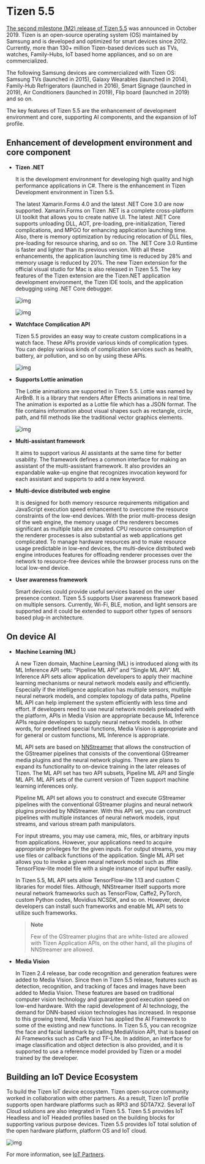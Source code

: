 # Tizen 5.5

[The second milestone (M2) release of Tizen 5.5](../../release-notes/tizen-5-5-m2.md) was announced in October 2019.
Tizen is an open-source operating system (OS) maintained by Samsung and is developed and optimized for smart devices since 2012.
Currently, more than 130+ million Tizen-based devices such as TVs, watches, Family-Hubs, IoT based home appliances, and so on are commercialized.

The following Samsung devices are commercialized with Tizen OS:
Samsung TVs (launched in 2015), Galaxy Wearables (launched in 2014), Family-Hub Refrigerators (launched in 2016), Smart Signage (launched in 2019), Air Conditioners (launched in 2019), Flip board (launched in 2019) and so on.

The key features of Tizen 5.5 are the enhancement of development environment and core, supporting AI components, and the expansion of IoT profile.

## Enhancement of development environment and core component

- **Tizen .NET**

    It is the development environment for developing high quality and high performance applications in C#. There is the enhancement in Tizen Development environment in Tizen 5.5.

    The latest Xamarin.Forms 4.0 and the latest .NET Core 3.0 are now supported. Xamarin.Forms on Tizen .NET is a complete cross-platform UI toolkit that allows you to create native UI. The latest .NET Core supports unloading DLL, AOT, pre-loading, pre-initialization, Tiered complications, and MPGO for enhancing application launching time. Also, there is memory optimization by reducing relocation of DLL files, pre-loading for resource sharing, and so on. The .NET Core 3.0 Runtime is faster and lighter than its previous version. With all these enhancements, the application launching time is reduced by 28% and memory usage is reduced by 20%. The new Tizen extension for the official visual studio for Mac is also released in Tizen 5.5. The key features of the Tizen extension are the Tizen.NET application development environment, the Tizen IDE tools, and the application debugging using .NET Core debugger.

    ![img](media/5.5_1_XamarinForms.png)

    ![img](media/5.5_2_VisualStudio.png)

- **Watchface Complication API**

    Tizen 5.5 provides an easy way to create custom complications in a watch face. These APIs provide various kinds of complication types. You can deploy various kinds of complication services such as health, battery, air pollution, and so on by using these APIs.

    ![img](media/5.5_3_Complication.png)

- **Supports Lottie animation**

    The Lottie animations are supported in Tizen 5.5. Lottie was named by AirBnB. It is a library that renders After Effects animations in real time. The animation is exported as a Lottie file which has a JSON format. The file contains information about visual shapes such as rectangle, circle, path, and fill methods like the traditional vector graphics elements.

    ![img](media/5.5_3_Lottie.png)

- **Multi-assistant framework**

    It aims to support various AI assistants at the same time for better usability. The framework defines a common interface for making an assistant of the multi-assistant framework. It also provides an expandable wake-up engine that recognizes invocation keyword for each assistant and supports to add a new keyword.

- **Multi-device distributed web engine**

    It is designed for both memory resource requirements mitigation and JavaScript execution speed enhancement to overcome the resource constraints of the low-end devices. With the prior multi-process design of the web engine, the memory usage of the renderers becomes significant as multiple tabs are created. CPU resource consumption of the renderer processes is also substantial as web applications get complicated.
To manage hardware resources and to make resource usage predictable in low-end devices, the multi-device distributed web engine introduces features for offloading renderer processes over the network to resource-free devices while the browser process runs on the local low-end device.

- **User awareness framework**

    Smart devices could provide useful services based on the user presence context. Tizen 5.5 supports User awareness framework based on multiple sensors. Currently, Wi-Fi, BLE, motion, and light sensors are supported and it could be extended to support other types of sensors based plug-in architecture.

## On device AI

- **Machine Learning (ML)**

    A new Tizen domain, Machine Learning (ML) is introduced along with its ML Inference API sets: “Pipeline ML API” and “Single ML API”. ML Inference API sets allow application developers to apply their machine learning mechanisms or neural network models easily and efficiently. Especially if the intelligence application has multiple sensors, multiple neural network models, and complex topology of data paths, Pipeline ML API can help implement the system efficiently with less time and effort. If developers need to use neural network models preloaded with the platform, APIs in Media Vision are appropriate because ML Inference APIs require developers to supply neural network models. In other words, for predefined special functions, Media Vision is appropriate and for general or custom functions, ML Inference is appropriate.

    ML API sets are based on [NNStreamer](https://github.com/nnsuite/nnstreamer) that allows the construction of the GStreamer pipelines that consists of the conventional GStreamer media plugins and the neural network plugins. There are plans to expand its functionality to on-device training in the later releases of Tizen. The ML API set has two API subsets, Pipeline ML API and Single ML API. ML API sets of the current version of Tizen support machine learning inferences only.

    Pipeline ML API set allows you to construct and execute GStreamer pipelines with the conventional GStreamer plugins and neural network plugins provided by NNStreamer. With this API set, you can construct pipelines with multiple instances of neural network models, input streams, and various stream path manipulators.

    For input streams, you may use camera, mic, files, or arbitrary inputs from applications. However, your applications need to acquire appropriate privileges for the given inputs. For output streams, you may use files or callback functions of the application. Single ML API set allows you to invoke a given neural network model such as .tflite TensorFlow-lite model file with a single instance of input buffer easily.

    In Tizen 5.5, ML API sets allow TensorFlow-lite 1.13 and custom C libraries for model files. Although, NNStreamer itself supports more neural network frameworks such as TensorFlow, Caffe2, PyTorch, custom Python codes, Movidius NCSDK, and so on. However, device developers can install such frameworks and enable ML API sets to utilize such frameworks.

    > **Note**
    >
    > Few of the GStreamer plugins that are white-listed are allowed with Tizen Application APIs, on the other hand, all the plugins of NNStreamer are allowed.

- **Media Vision**

    In Tizen 2.4 release, bar code recognition and generation features were added to Media Vision. Since then in Tizen 5.5 release, features such as detection, recognition, and tracking of faces and images have been added to Media Vision. These features are based on traditional computer vision technology and guarantee good execution speed on low-end hardware. With the rapid development of AI technology, the demand for DNN-based vision technologies has increased. In response to this growing trend, Media Vision has applied the AI Framework to some of the existing and new functions.
In Tizen 5.5, you can recognize the face and facial landmark by calling MediaVision API, that is based on AI Frameworks such as Caffe and TF-Lite. In addition, an interface for image classification and object detection is also provided, and it is supported to use a reference model provided by Tizen or a model trained by the developer.

## Building an IoT Device Ecosystem

To build the Tizen IoT device ecosystem. Tizen open-source community worked in collaboration with other partners. As a result, Tizen IoT profile supports open hardware platforms such as RPI3 and SDTA7X2.
Several IoT Cloud solutions are also integrated in Tizen 5.5. Tizen 5.5 provides IoT Headless and IoT Headed profiles based on the building blocks for supporting various purpose devices.
Tizen 5.5 provides IoT total solution of the open hardware platform, platform OS and IoT cloud.

![img](media/5.5_4_IoT.png)

For more information, see [IoT Partners](../../../partners/iot-partners/nubison.md).
